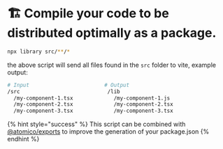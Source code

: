 # 🏗 Compile your code to be distributed optimally as a package.

```bash
npx library src/**/*
```

the above script will send all files found in the `src` folder to vite, example output:

```bash
# Input                        # Output
/src                            /lib
  /my-component-1.tsx             /my-component-1.js
  /my-component-2.tsx             /my-component-2.tsx
  /my-component-3.tsx             /my-component-3.tsx
```

{% hint style="success" %}
This script can be combined with [@atomico/exports](../introduction/) to improve the generation of your package.json
{% endhint %}
